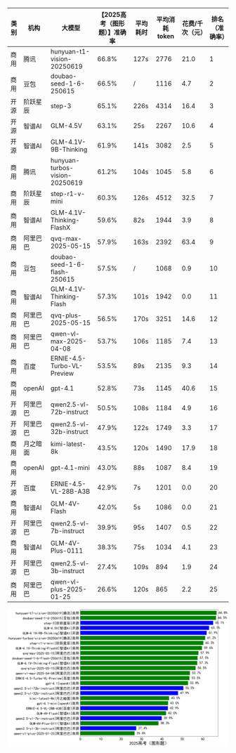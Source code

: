 
|类别|机构|大模型|【2025高考（图形题）】准确率|平均耗时|平均消耗token|花费/千次（元）|排名（准确率）|
|---|---|-----|-------------------|-------|-----------|-----------|-----------|
|商用|腾讯|hunyuan-t1-vision-20250619|66.8%|127s|2776|21.0|1|
|商用|豆包|doubao-seed-1-6-250615|66.5%|/|1116|4.7|2|
|开源|阶跃星辰|step-3|65.1%|226s|4314|16.4|3|
|开源|智谱AI|GLM-4.5V|63.1%|25s|2267|10.6|4|
|开源|智谱AI|GLM-4.1V-9B-Thinking|61.9%|141s|3082|2.5|5|
|商用|腾讯|hunyuan-turbos-vision-20250619|61.2%|104s|1045|5.8|6|
|商用|阶跃星辰|step-r1-v-mini|60.3%|126s|4512|32.5|7|
|商用|智谱AI|GLM-4.1V-Thinking-FlashX|59.6%|82s|1944|3.9|8|
|商用|阿里巴巴|qvq-max-2025-05-15|57.9%|163s|2392|63.4|9|
|商用|豆包|doubao-seed-1-6-flash-250615|57.5%|/|1068|0.9|10|
|商用|智谱AI|GLM-4.1V-Thinking-Flash|57.3%|101s|1942|0.0|11|
|商用|阿里巴巴|qvq-plus-2025-05-15|56.5%|170s|3251|14.6|12|
|商用|阿里巴巴|qwen-vl-max-2025-04-08|53.7%|106s|1185|7.4|13|
|商用|百度|ERNIE-4.5-Turbo-VL-Preview|53.5%|89s|2135|9.3|14|
|商用|openAI|gpt-4.1|52.8%|73s|1145|40.6|15|
|开源|阿里巴巴|qwen2.5-vl-72b-instruct|50.5%|108s|1184|4.9|16|
|开源|阿里巴巴|qwen2.5-vl-32b-instruct|47.9%|122s|1749|3.3|17|
|商用|月之暗面|kimi-latest-8k|43.5%|120s|1490|17.9|18|
|商用|openAI|gpt-4.1-mini|43.0%|88s|1087|8.4|19|
|开源|百度|ERNIE-4.5-VL-28B-A3B|42.9%|7s|1201|0.0|20|
|商用|智谱AI|GLM-4V-Flash|42.0%|5s|1086|0.0|21|
|开源|阿里巴巴|qwen2.5-vl-7b-instruct|39.9%|95s|1407|0.5|22|
|商用|智谱AI|GLM-4V-Plus-0111|38.3%|75s|1034|4.1|23|
|开源|阿里巴巴|qwen2.5-vl-3b-instruct|27.4%|109s|894|1.9|24|
|商用|阿里巴巴|qwen-vl-plus-2025-01-25|26.6%|120s|865|2.2|25|


![lin](../pic/2025高考（图形题）.png)